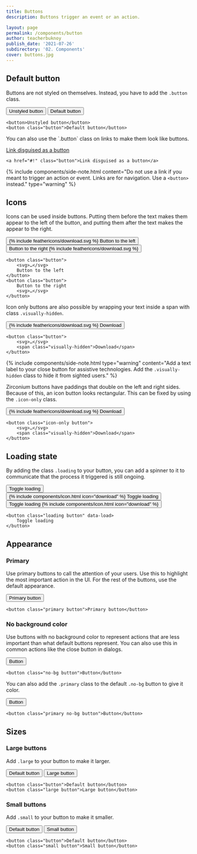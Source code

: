 ```yaml
---
title: Buttons
description: Buttons trigger an event or an action.

layout: page
permalink: /components/button
author: teacherbuknoy
publish_date: '2021-07-26'
subdirectory: '02. Components'
cover: buttons.jpg
---
```


## Default button

Buttons are not styled on themselves. Instead, you have to add the `.button` class.

<button aria-hidden="true">Unstyled button</button>
<button class="button" aria-hidden="true">Default button</button>

<pre class="code-snippet" data-prog-lang="html"><code data-language="html">&lt;button>Unstyled button&lt;/button>
&lt;button class="button">Default button&lt;/button></code></pre>

<div class="padding-top-l"></div>
You can also use the `.button` class on links to make them look like buttons.

<a href="#!" class="button">Link disguised as a button</a>

<pre class="code-snippet" data-prog-lang="html"><code data-language="html">&lt;a href="#!" class="button">Link disguised as a button&lt;/a></code></pre>

{% include components/side-note.html
        content="Do not use a link if you meant to trigger an action or event. Links are for navigation. Use a <code>&lt;button></code> instead."
        type="warning"
%}

## Icons

Icons can be used inside buttons. Putting them before the text makes them appear to the left of the button, and putting them after the text makes the appear to the right.

<div class="flex" aria-hidden="true">
    <button class="button">
        {% include feathericons/download.svg %}
        Button to the left
    </button>
    <button class="button">
        Button to the right
        {% include feathericons/download.svg %}
    </button>
</div>
<pre class="code-snippet" data-prog-lang="html"><code data-language="html">&lt;button class="button">
    &lt;svg>&hellip;&lt;/svg>
    Button to the left
&lt;/button>
&lt;button class="button">
    Button to the right
    &lt;svg>&hellip;&lt;/svg>
&lt;/button></code></pre>

Icon only buttons are also possible by wrapping your text inside a span with class `.visually-hidden`.

<button class="button" aria-hidden="true">
    {% include feathericons/download.svg %}
    <span class="visually-hidden">Download</span>
</button>
<pre class="code-snippet" data-prog-lang="html"><code data-language="html">&lt;button class="button">
    &lt;svg>&hellip;&lt;/svg>
    &lt;span class="visually-hidden">Download&lt;/span>
&lt;/button></code></pre>

{% include components/side-note.html
    type="warning"
    content="Add a text label to your close button for assistive technologies. Add the <code>.visually-hidden</code> class to hide it from sighted users."
%}

Zirconium buttons have paddings that double on the left and right sides. Because of this, an icon button looks rectangular. This can be fixed by using the `.icon-only` class.

<button class="icon-only button" aria-hidden="true">
    {% include feathericons/download.svg %}
    <span class="visually-hidden">Download</span>
</button>

<pre class="code-snippet" data-prog-lang="html"><code data-language="html">&lt;button class="icon-only button">
    &lt;svg>&hellip;&lt;/svg>
    &lt;span class="visually-hidden">Download&lt;/span>
&lt;/button></code></pre>

## Loading state

By adding the class `.loading` to your button, you can add a spinner to it to communicate that the process it triggered is still ongoing.

<div class="flex" aria-hidden="true">
    <button class="button" data-load>
        Toggle loading
    </button>
    <button class="button" data-load>
        {% include components/icon.html icon="download" %}
        Toggle loading
    </button>
    <button class="button" data-load>
        Toggle loading
        {% include components/icon.html icon="download" %}
    </button>
</div>
<pre class="code-snippet" data-prog-lang="html"><code data-language="html">&lt;button class="loading button" data-load>
    Toggle loading
&lt;/button></code></pre>

<script>
    document.querySelectorAll('button[data-load]')
        .forEach(button => {
            button.addEventListener('click', function(e) {
                button.classList.toggle('loading')
            })
        })
</script>

## Appearance
<h3 class="h5">Primary</h3>
Use primary buttons to call the attention of your users. Use this to highlight the most important action in the UI. For the rest of the buttons, use the default appearance.

<button class="primary button" aria-hidden="true">Primary button</button>
<pre class="code-snippet" data-prog-lang="html"><code data-language="html">&lt;button class="primary button">Primary button&lt;/button></code></pre>

<h3 class="h5">No background color</h3>
Use buttons with no background color to represent actions that are less important than what default buttons represent. You can also use this in common actions like the close button in dialogs.

<button class="no-bg button" aria-hidden="true">Button</button>
<pre class="code-snippet" data-prog-lang="html"><code data-language="html">&lt;button class="no-bg button">Button&lt;/button></code></pre>

You can also add the `.primary` class to the default `.no-bg` button to give it color.

<button class="primary no-bg button" aria-hidden="true">Button</button>
<pre class="code-snippet" data-prog-lang="html"><code data-language="html">&lt;button class="primary no-bg button">Button&lt;/button></code></pre>

## Sizes
<h3 class="h5">Large buttons</h3>

Add `.large` to your button to make it larger.

<div class="flex">
    <button class="button">Default button</button>
    <button class="large button">Large button</button>
</div>
<pre class="code-snippet" data-prog-lang="html"><code data-language="html">&lt;button class="button">Default button&lt;/button>
&lt;button class="large button">Large button&lt;/button></code></pre>

<h3 class="h5">Small buttons</h3>

Add `.small` to your button to make it smaller.

<div class="flex">
    <button class="button">Default button</button>
    <button class="small button">Small button</button>
</div>
<pre class="code-snippet" data-prog-lang="html"><code data-language="html">&lt;button class="button">Default button&lt;/button>
&lt;button class="small button">Small button&lt;/button></code></pre>